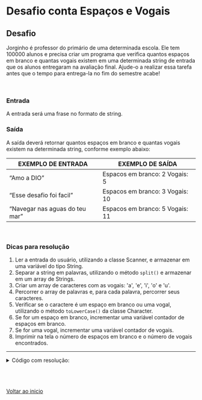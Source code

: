 # Desafio conta Espaços e Vogais

## Desafio

Jorginho é professor do primário de uma determinada escola. Ele tem 
100000 alunos e precisa criar um programa que verifica quantos espaços 
em branco e quantas vogais existem em uma determinada string de entrada 
que os alunos entregaram na avaliação final. Ajude-o a realizar essa 
tarefa antes que o tempo para entrega-la no fim do semestre acabe!

<br>

### Entrada

A entrada será uma frase no formato de string.

### Saída

A saída deverá retornar quantos espaços em branco e quantas vogais existem na determinada string, conforme exemplo abaixo:

| EXEMPLO DE ENTRADA | EXEMPLO DE SAÍDA |
| --- | --- |
| “Amo a DIO” | Espacos em branco: 2 Vogais: 5 |
| “Esse desafio foi facil” | Espacos em branco: 3 Vogais: 10 |
| “Navegar nas aguas do teu mar” | Espacos em branco: 5 Vogais: 11 |

<br>

### Dicas para resolução
1. Ler a entrada do usuário, utilizando a classe Scanner, e armazenar em uma variável do tipo String.
2. Separar a string em palavras, utilizando o método `split()` e armazenar em um array de Strings.
3. Criar um array de caracteres com as vogais: 'a', 'e', 'i', 'o' e 'u'.
4. Percorrer o array de palavras e, para cada palavra, percorrer seus caracteres.
5. Verificar se o caractere é um espaço em branco ou uma vogal, utilizando o método `toLowerCase()` da classe Character.
6. Se for um espaço em branco, incrementar uma variável contador de espaços em branco.
7. Se for uma vogal, incrementar uma variável contador de vogais.
8. Imprimir na tela o número de espaços em branco e o número de vogais encontrados.

---

<details>
<summary>Código com resolução:</summary>

```java
// Para ler e escrever dados em Java, aqui na DIO padronizamos da seguinte forma:
// - new Scanner(System.in): cria um leitor de Entradas, com métodos úteis com prefixo "next";
// - System.out.println:.imprime um texto de Saída (Output) e pulando uma linha.

import java.util.Scanner;

public class Main {
    public static void main(String[] args) {
        Scanner sc = new Scanner(System.in);
        String str = sc.nextLine();
        String[] strSplit = str.split(" ");
        char[] arrVogais = {'a', 'e', 'i', 'o', 'u'};
        int espacosEmBranco = strSplit.length - 1, quantVogais = 0;

        for (String item : strSplit){
        //TODO: Implemente condições (laços) adequados para que possamos contar os espaços em brancos e as vogais que existem na string.
        //Dica: Você pode utilizar o Character.toLowerCase em sua condição:

            for (char c : item.toLowerCase().toCharArray()) {
                if (c == ' ') {
                    espacosEmBranco++;
                } else {
                    for (char vogal : arrVogais) {
                        if (c == vogal) {
                            quantVogais++;
                            break;
                        }
                    }
                }
            }

    }

    System.out.println("Espacos em branco: " + espacosEmBranco + " Vogais: " + quantVogais);
    }
}
```

</details>

<br>

<br>

<br>

[Voltar ao inicio](/README.md)